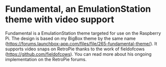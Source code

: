 # Fundamental, an EmulationStation theme with video support
Fundamental is a EmulationStation theme targeted for use on the Raspberry Pi. The design is based on my BigBox theme by the same name (https://forums.launchbox-app.com/files/file/265-fundamental-theme/). It supports video snaps on RetroPie thanks to the work of fieldofcows (https://github.com/fieldofcows). You can read more about his ongoing implementation on the RetroPie forums.

